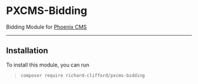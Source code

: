 # PXCMS-Bidding

Bidding Module for [Phoenix CMS](https://github.com/cysha/PhoenixCMS)

---

## Installation

To install this module, you can run

> `composer require richard-clifford/pxcms-bidding`




